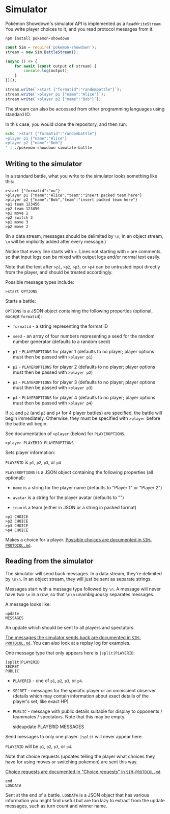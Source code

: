 Simulator
=========

Pokémon Showdown's simulator API is implemented as a `ReadWriteStream`. You write player choices to it, and you read protocol messages from it.

`npm install pokemon-showdown`

```js
const Sim = require('pokemon-showdown');
stream = new Sim.BattleStream();

(async () => {
    for await (const output of stream) {
        console.log(output);
    }
})();

stream.write(`>start {"formatid":"randombattle"}`);
stream.write(`>player p1 {"name":"Alice"}`);
stream.write(`>player p2 {"name":"Bob"}`);
```

The stream can also be accessed from other programming languages using standard IO.

In this case, you would clone the repository, and then run:

```bash
echo '>start {"formatid":"randombattle"}
>player p1 {"name":"Alice"}
>player p2 {"name":"Bob"}
' | ./pokemon-showdown simulate-battle
```


Writing to the simulator
------------------------

In a standard battle, what you write to the simulator looks something like this:

```
>start {"formatid":"ou"}
>player p1 {"name":"Alice","team":"insert packed team here"}
>player p2 {"name":"Bob","team":"insert packed team here"}
>p1 team 123456
>p2 team 123456
>p1 move 1
>p2 switch 3
>p1 move 3
>p2 move 2
```

(In a data stream, messages should be delimited by `\n`; in an object stream, `\n` will be implicitly added after every message.)

Notice that every line starts with `>`. Lines not starting with `>` are comments, so that input logs can be mixed with output logs and/or normal text easily.

Note that the text after `>p1`, `>p2`, `>p3`, or `>p4` can be untrusted input directly from the player, and should be treated accordingly.

Possible message types include:

```
>start OPTIONS
```

Starts a battle:

`OPTIONS` is a JSON object containing the following properties (optional, except `formatid`):

- `formatid` - a string representing the format ID

- `seed` - an array of four numbers representing a seed for the random number generator (defaults to a random seed)

- `p1` - `PLAYEROPTIONS` for player 1 (defaults to no player; player options must then be passed with `>player p1`)

- `p2` - `PLAYEROPTIONS` for player 2 (defaults to no player; player options must then be passed with `>player p2`)

- `p3` - `PLAYEROPTIONS` for player 3 (defaults to no player; player options must then be passed with `>player p3`)

- `p4` - `PLAYEROPTIONS` for player 4 (defaults to no player; player options must then be passed with `>player p4`)

If `p1` and `p2` (and `p3` and `p4` for 4 player battles) are specified, the battle will begin immediately. Otherwise, they must be specified with `>player` before the battle will begin.

See documentation of `>player` (below) for `PLAYEROPTIONS`.

```
>player PLAYERID PLAYEROPTIONS
```

Sets player information:

`PLAYERID` is `p1`, `p2`, `p3`, or `p4`

`PLAYEROPTIONS` is a JSON object containing the following properties (all optional):

- `name` is a string for the player name (defaults to "Player 1" or "Player 2")

- `avatar` is a string for the player avatar (defaults to "")

- `team` is a team (either in JSON or a string in packed format)

```
>p1 CHOICE
>p2 CHOICE
>p3 CHOICE
>p4 CHOICE
```

Makes a choice for a player. [Possible choices are documented in `SIM-PROTOCOL.md`][possible-choices].

  [possible-choices]: https://github.com/smogon/pokemon-showdown/blob/master/sim/SIM-PROTOCOL.md#possible-choices


Reading from the simulator
--------------------------

The simulator will send back messages. In a data stream, they're delimited by `\n\n`. In an object stream, they will just be sent as separate strings.

Messages start with a message type followed by `\n`. A message will never have two `\n` in a row, so that `\n\n` unambiguously separates messages.

A message looks like:

    update
    MESSAGES

An update which should be sent to all players and spectators.

[The messages the simulator sends back are documented in `SIM-PROTOCOL.md`][sim-protocol]. You can also look at a replay log for examples.

  [sim-protocol]: https://github.com/smogon/pokemon-showdown/blob/master/sim/SIM-PROTOCOL.md

One message type that only appears here is `|split|PLAYERID`:

    |split|PLAYERID
    SECRET
    PUBLIC

- `PLAYERID` - one of `p1`, `p2`, `p3`, or `p4`.
- `SECRET` - messages for the specific player or an omniscient observer (details which may contain information about exact details of the player's set, like exact HP)
- `PUBLIC` - message with public details suitable for display to opponents / teammates / spectators. Note that this may be empty.

    sideupdate
    PLAYERID
    MESSAGES

Send messages to only one player. `|split` will never appear here.

`PLAYERID` will be `p1`, `p2`, `p3`, or `p4`.

Note that choice requests (updates telling the player what choices they have for using moves or switching pokemon) are sent this way.

[Choice requests are documented in "Choice requests" in `SIM-PROTOCOL.md`][choice-requests].

  [choice-requests]: https://github.com/smogon/pokemon-showdown/blob/master/sim/SIM-PROTOCOL.md#choice-requests

    end
    LOGDATA

Sent at the end of a battle. `LOGDATA` is a JSON object that has various information you might find useful but are too lazy to extract from the update messages, such as turn count and winner name.

